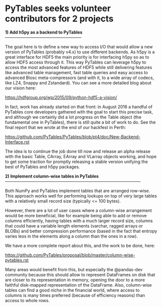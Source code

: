 PyTables seeks volunteer contributors for 2 projects
====================================================

**1) Add h5py as a backend to PyTables**  
——————————————————

The goal here is to define a new way to access I/O that would allow a new version of PyTables (probably v4.x) to use different backends.  As h5py is a great interface for HDF5 the main priority is for interfacing h5py so as to allow HDF5 access through it.  This way PyTables can leverage h5py to access the most advanced features of HDF5 while still delivering features like advanced table management, fast table queries and easy access to advanced Blosc meta-compressors (and with it, to a wide array of codecs, like LZ4, Snappy and Zstandard).  You can see a more detailed blog about our vision here:

https://hdfgroup.org/wp/2015/09/python-hdf5-a-vision/

In fact, work has already started on that front: in August 2016 a handful of PyTables core developers gathered with the goal to start this precise task, and although we certainly did a lot progress on the Table object (the fundamental one in PyTables), there is still quite a bit of work to do.  See the final report that we wrote at the end of our hackfest in Perth:

https://github.com/PyTables/PyTables/blob/pt4/doc/New-Backend-Interface.rst

The idea is to continue the job done till now and release an alpha release with the basic Table, CArray, EArray and VLarray objects working, and hope to get some traction for promptly releasing a stable version unifying the best of PyTables and h5py packages.




**2) Implement column-wise tables in PyTables**  
————————————————————————————————

Both NumPy and PyTables implement tables that are arranged row-wise. This approach works well for performing lookups on top of very large tables with a relatively small record size (typically <= 100 bytes).

However, there are a lot of user cases where a column-wise arrangement would be more beneficial, like for example being able to add or remove columns efficiently, having tables with a much larger record size, columns that could have a variable length elements (varchar, ragged arrays or BLOBs) and better compression performance (based in the fact that entropy varies less in the elements along a column than the ones in a row).

We have a more complete report about this, and the work to be done, here:

https://github.com/PyTables/proposal/blob/master/column-wise-pytables.rst

Many areas would benefit from this, but especially the @pandas-dev community because this should allow to represent DataFrames on disk that are closer to its representation in memory, opening the door to a more faithful disk-mapped representation of the DataFrame. Also, column-wise tables can find a good niche in the financial world, where access to columns is many times preferred (because of efficiency reasons) than access to whole rows.

